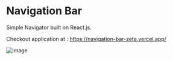 # Navigation Bar


Simple Navigator built on React.js.

Checkout application at : https://navigation-bar-zeta.vercel.app/

![image](https://user-images.githubusercontent.com/107784718/184370409-b0e1eef9-4968-4e76-b946-b575ceec6b79.png)
